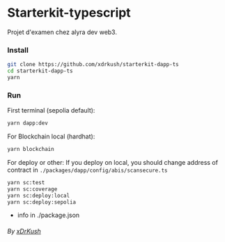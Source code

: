 # Starterkit-typescript

Projet d'examen chez alyra dev web3.

### Install

```sh
git clone https://github.com/xdrkush/starterkit-dapp-ts
cd starterkit-dapp-ts
yarn
```

### Run 

First terminal (sepolia default):

```sh
yarn dapp:dev
```

For Blockchain local (hardhat):

```sh
yarn blockchain
```

For deploy or other:
If you deploy on local, you should change address of contract in `./packages/dapp/config/abis/scansecure.ts`


```sh
yarn sc:test
yarn sc:coverage
yarn sc:deploy:local
yarn sc:deploy:sepolia
```

+ info in ./package.json

###### By [xDrKush](https://github.com/xdrkush)
